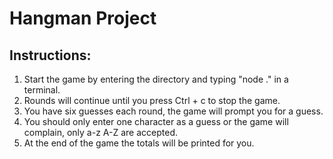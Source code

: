 # Hangman Project
## Instructions:

1. Start the game by entering the directory and typing "node ." in a terminal.
2. Rounds will continue until you press Ctrl + c to stop the game.
3. You have six guesses each round, the game will prompt you for a guess.
4. You should only enter one character as a guess or the game will complain, only a-z A-Z are accepted.
5. At the end of the game the totals will be printed for you.